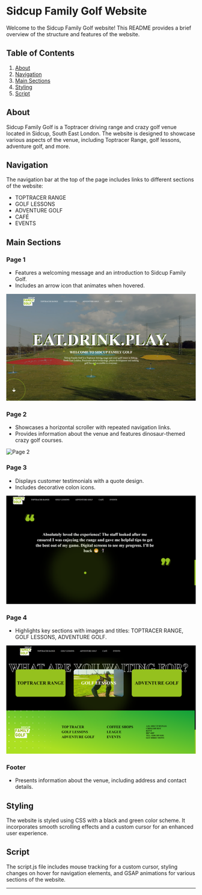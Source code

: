 # Sidcup Family Golf Website

Welcome to the Sidcup Family Golf website! This README provides a brief overview of the structure and features of the website.

## Table of Contents

1. [About](#about)
2. [Navigation](#navigation)
3. [Main Sections](#main-sections)
4. [Styling](#styling)
5. [Script](#script)

## About

Sidcup Family Golf is a Toptracer driving range and crazy golf venue located in Sidcup, South East London. The website is designed to showcase various aspects of the venue, including Toptracer Range, golf lessons, adventure golf, and more.

## Navigation

The navigation bar at the top of the page includes links to different sections of the website:
- TOPTRACER RANGE
- GOLF LESSONS
- ADVENTURE GOLF
- CAFÉ
- EVENTS

## Main Sections

### Page 1
- Features a welcoming message and an introduction to Sidcup Family Golf.
- Includes an arrow icon that animates when hovered.

![Page 1](images/page1.png)

### Page 2
- Showcases a horizontal scroller with repeated navigation links.
- Provides information about the venue and features dinosaur-themed crazy golf courses.

![Page 2](images/page2.png)

### Page 3
- Displays customer testimonials with a quote design.
- Includes decorative colon icons.

![Page 3](images/page3.png)

### Page 4
- Highlights key sections with images and titles: TOPTRACER RANGE, GOLF LESSONS, ADVENTURE GOLF.

![Page 4](images/page4.png)

### Footer
- Presents information about the venue, including address and contact details.

## Styling

The website is styled using CSS with a black and green color scheme. It incorporates smooth scrolling effects and a custom cursor for an enhanced user experience.

## Script

The script.js file includes mouse tracking for a custom cursor, styling changes on hover for navigation elements, and GSAP animations for various sections of the website.

---
